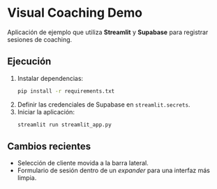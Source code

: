 # Visual Coaching Demo

Aplicación de ejemplo que utiliza **Streamlit** y **Supabase** para registrar sesiones de coaching.

## Ejecución

1. Instalar dependencias:
   ```bash
   pip install -r requirements.txt
   ```
2. Definir las credenciales de Supabase en `streamlit.secrets`.
3. Iniciar la aplicación:
   ```bash
   streamlit run streamlit_app.py
   ```

## Cambios recientes

- Selección de cliente movida a la barra lateral.
- Formulario de sesión dentro de un *expander* para una interfaz más limpia.
